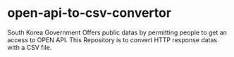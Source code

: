 # open-api-to-csv-convertor
South Korea Government Offers public datas by permitting people to get an access to OPEN API. This Repository is to convert HTTP response datas with a CSV file. 
